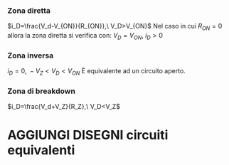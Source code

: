 ### Zona diretta
 $i_D=\frac{V_d-V_{ON}}{R_{ON}},\  V_D>V_{ON}$
 Nel caso in cui $R_{ON}=0$ allora la zona diretta si verifica con: $V_D=V_{ON},\ i_D>0$
### Zona inversa
 $i_D=0,\ -V_Z<V_D<V_{ON}$
 È equivalente ad un circuito aperto.
### Zona di breakdown
 $i_D=\frac{V_d+V_Z}{R_Z},\  V_D<V_Z$

# AGGIUNGI DISEGNI circuiti equivalenti